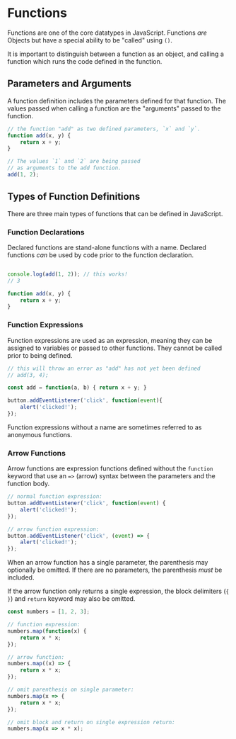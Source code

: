 Functions
===

Functions are one of the core datatypes in JavaScript. Functions _are_ Objects but have a special ability to be "called" using `()`. 

It is important to distinguish between a function as an object, and calling a function which runs the code defined in the function.

## Parameters and Arguments

A function definition includes the parameters defined for that function. The values passed when calling a function are the "arguments" passed to the function.

```js
// the function "add" as two defined parameters, `x` and `y`.
function add(x, y) {
    return x + y;
}

// The values `1` and `2` are being passed 
// as arguments to the add function.
add(1, 2);
```

## Types of Function Definitions

There are three main types of functions that can be defined in JavaScript.

### Function Declarations

Declared functions are stand-alone functions with a name. Declared functions
_can_ be used by code prior to the function declaration.

```js

console.log(add(1, 2)); // this works!
// 3

function add(x, y) {
    return x + y;
}

```

### Function Expressions

Function expressions are used as an expression, meaning they can be assigned to 
variables or passed to other functions. They cannot be called prior to being
defined.

```js
// this will throw an error as "add" has not yet been defined
// add(3, 4);

const add = function(a, b) { return x + y; }

button.addEventListener('click', function(event){
    alert('clicked!');
});
```

Function expressions without a name are sometimes referred to as
anonymous functions.

### Arrow Functions

Arrow functions are expression functions defined without the `function` keyword 
that use an `=>` (arrow) syntax between the parameters and the function body.

```js
// normal function expression:
button.addEventListener('click', function(event) {
    alert('clicked!');
});

// arrow function expression:
button.addEventListener('click', (event) => {
    alert('clicked!');
});
```

When an arrow function has a single parameter, the parenthesis may optionally be omitted.
If there are no parameters, the parenthesis _must_ be included.

If the arrow function only returns a single expression, the block delimiters (`{` `}`) and
`return` keyword may also be omitted.

```js
const numbers = [1, 2, 3];

// function expression:
numbers.map(function(x) {
    return x * x;
});

// arrow function:
numbers.map((x) => {
    return x * x;
});

// omit parenthesis on single parameter:
numbers.map(x => {
    return x * x;
});

// omit block and return on single expression return:
numbers.map(x => x * x);
```
